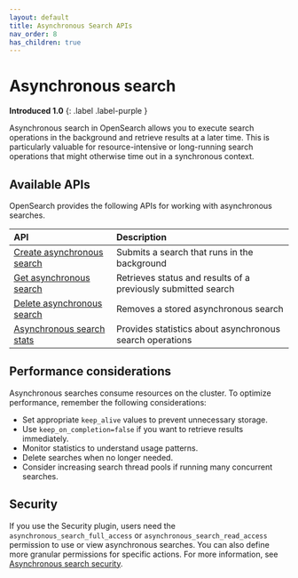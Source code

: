 ```yaml
---
layout: default
title: Asynchronous Search APIs
nav_order: 8
has_children: true
---
```


# Asynchronous search
**Introduced 1.0**
{: .label .label-purple }

Asynchronous search in OpenSearch allows you to execute search operations in the background and retrieve results at a later time. This is particularly valuable for resource-intensive or long-running search operations that might otherwise time out in a synchronous context.


## Available APIs

OpenSearch provides the following APIs for working with asynchronous searches.

| API | Description |
| :--- | :--- |
| [Create asynchronous search]({{site.url}}{{site.baseurl}}/api-reference/asynchronous-search/create-async-search/) | Submits a search that runs in the background |
| [Get asynchronous search]({{site.url}}{{site.baseurl}}/api-reference/asynchronous-search/get-async-search/) | Retrieves status and results of a previously submitted search |
| [Delete asynchronous search]({{site.url}}{{site.baseurl}}/api-reference/asynchronous-search/delete-async-search/) | Removes a stored asynchronous search |
| [Asynchronous search stats]({{site.url}}{{site.baseurl}}/api-reference/asynchronous-search/async-search-stats/) | Provides statistics about asynchronous search operations |


## Performance considerations

Asynchronous searches consume resources on the cluster. To optimize performance, remember the following considerations:

- Set appropriate `keep_alive` values to prevent unnecessary storage.
- Use `keep_on_completion=false` if you want to retrieve results immediately.
- Monitor statistics to understand usage patterns.
- Delete searches when no longer needed.
- Consider increasing search thread pools if running many concurrent searches.

## Security

If you use the Security plugin, users need the `asynchronous_search_full_access` or  `asynchronous_search_read_access` permission to use or view asynchronous searches. You can also define more granular permissions for specific actions. For more information, see [Asynchronous search security]({{site.url}}{{site.baseurl}}/search-plugins/async/security/).